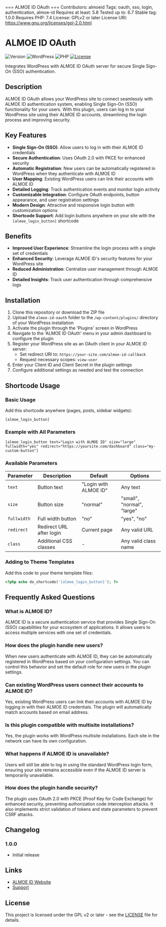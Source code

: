 === ALMOE ID OAuth ===
Contributors: almoeid
Tags: oauth, sso, login, authentication, almoe-id
Requires at least: 5.8
Tested up to: 6.7
Stable tag: 1.0.0
Requires PHP: 7.4
License: GPLv2 or later
License URI: https://www.gnu.org/licenses/gpl-2.0.html

# ALMOE ID OAuth

![Version](https://img.shields.io/badge/version-1.0.0-blue)
![WordPress](https://img.shields.io/badge/WordPress-5.8%2B-green)
![PHP](https://img.shields.io/badge/PHP-7.4%2B-purple)
[![License](https://img.shields.io/badge/License-GPL%20v2-orange)](https://www.gnu.org/licenses/gpl-2.0.html)

Integrates WordPress with ALMOE ID OAuth server for secure Single Sign-On (SSO) authentication.

## Description

ALMOE ID OAuth allows your WordPress site to connect seamlessly with ALMOE ID authentication system, enabling Single Sign-On (SSO) functionality for your users. With this plugin, users can log in to your WordPress site using their ALMOE ID accounts, streamlining the login process and improving security.

## Key Features

- **Single Sign-On (SSO)**: Allow users to log in with their ALMOE ID credentials
- **Secure Authentication**: Uses OAuth 2.0 with PKCE for enhanced security
- **Automatic Registration**: New users can be automatically registered in WordPress when they authenticate with ALMOE ID
- **User Mapping**: Existing WordPress users can link their accounts with ALMOE ID
- **Detailed Logging**: Track authentication events and monitor login activity
- **Customizable Integration**: Configure OAuth endpoints, button appearance, and user registration settings
- **Modern Design**: Attractive and responsive login button with customization options
- **Shortcode Support**: Add login buttons anywhere on your site with the `[almoe_login_button]` shortcode

## Benefits

- **Improved User Experience**: Streamline the login process with a single set of credentials
- **Enhanced Security**: Leverage ALMOE ID's security features for your WordPress site
- **Reduced Administration**: Centralize user management through ALMOE ID
- **Detailed Insights**: Track user authentication through comprehensive logs

## Installation

1. Clone this repository or download the ZIP file
2. Upload the `almoe-id-oauth` folder to the `/wp-content/plugins/` directory of your WordPress installation
3. Activate the plugin through the 'Plugins' screen in WordPress
4. Navigate to the 'ALMOE ID OAuth' menu in your admin dashboard to configure the plugin
5. Register your WordPress site as an OAuth client in your ALMOE ID server:
   - Set redirect URI to: `https://your-site.com/almoe-id-callback`
   - Request necessary scopes: `view-user`
6. Enter your Client ID and Client Secret in the plugin settings
7. Configure additional settings as needed and test the connection

## Shortcode Usage

### Basic Usage
Add this shortcode anywhere (pages, posts, sidebar widgets):

```
[almoe_login_button]
```

### Example with All Parameters

```
[almoe_login_button text="Login with ALMOE ID" size="large" fullwidth="yes" redirect="https://yoursite.com/dashboard" class="my-custom-button"]
```

### Available Parameters

| Parameter | Description | Default | Options |
|-----------|-------------|---------|---------|
| `text` | Button text | "Login with ALMOE ID" | Any text |
| `size` | Button size | "normal" | "small", "normal", "large" |
| `fullwidth` | Full width button | "no" | "yes", "no" |
| `redirect` | Redirect URL after login | Current page | Any valid URL |
| `class` | Additional CSS classes | - | Any valid class name |

### Adding to Theme Templates

Add this code to your theme template files:

```php
<?php echo do_shortcode('[almoe_login_button]'); ?>
```

## Frequently Asked Questions

### What is ALMOE ID?
ALMOE ID is a secure authentication service that provides Single Sign-On (SSO) capabilities for your ecosystem of applications. It allows users to access multiple services with one set of credentials.

### How does the plugin handle new users?
When new users authenticate with ALMOE ID, they can be automatically registered in WordPress based on your configuration settings. You can control this behavior and set the default role for new users in the plugin settings.

### Can existing WordPress users connect their accounts to ALMOE ID?
Yes, existing WordPress users can link their accounts with ALMOE ID by logging in with their ALMOE ID credentials. The plugin will automatically match accounts based on email address.

### Is this plugin compatible with multisite installations?
Yes, the plugin works with WordPress multisite installations. Each site in the network can have its own configuration.

### What happens if ALMOE ID is unavailable?
Users will still be able to log in using the standard WordPress login form, ensuring your site remains accessible even if the ALMOE ID server is temporarily unavailable.

### How does the plugin handle security?
The plugin uses OAuth 2.0 with PKCE (Proof Key for Code Exchange) for enhanced security, preventing authorization code interception attacks. It also implements strict validation of tokens and state parameters to prevent CSRF attacks.

## Changelog

### 1.0.0
- Initial release

## Links

- [ALMOE ID Website](https://masjidalmubarokah.com/)
- [Support](https://masjidalmubarokah.com/support/)

## License

This project is licensed under the GPL v2 or later - see the [LICENSE](LICENSE) file for details.

